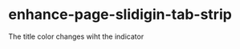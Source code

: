 enhance-page-slidigin-tab-strip
===============================

The title color changes wiht the indicator
